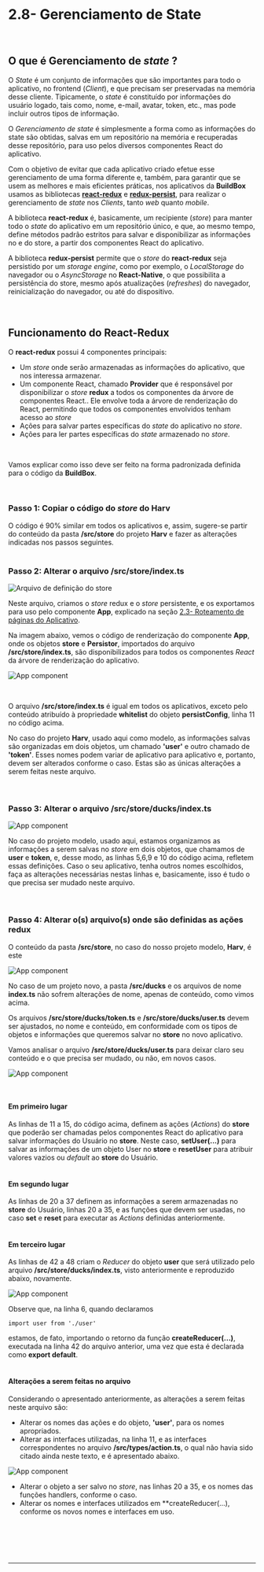 # 2.8- Gerenciamento de State

<br>

## O que é Gerenciamento de *state* ?

O *State* é um conjunto de informações que são importantes para todo o aplicativo, no frontend (*Client*), e que precisam ser preservadas na memória desse cliente. Tipicamente, o *state* é constituído por informações do usuário logado, tais como, nome, e-mail, avatar, token, etc., mas pode incluir outros tipos de informação.<br>

O *Gerenciamento de state* é simplesmente a forma como as informações do state são obtidas, salvas em um repositório na memória e recuperadas desse repositório, para uso pelos diversos componentes React do aplicativo.

Com o objetivo de evitar que cada aplicativo criado efetue esse gerenciamento de uma forma diferente e, também, para garantir que se usem as melhores e mais eficientes práticas, nos aplicativos da **BuildBox** usamos as bibliotecas [**react-redux**](https://react-redux.js.org/) e [**redux-persist**](https://github.com/rt2zz/redux-persist#readme), para realizar o gerenciamento de *state* nos *Clients*, tanto *web* quanto *mobile*.

A biblioteca **react-redux** é, basicamente, um recipiente (*store*) para manter todo o *state* do aplicativo em um repositório único, e que, ao mesmo tempo, define métodos padrão estritos para salvar e disponibilizar as informações no e do store, a partir dos componentes React do aplicativo.<br>

A biblioteca **redux-persist** permite que o *store* do **react-redux** seja persistido por um *storage engine*, como por exemplo, o *LocalStorage* do navegador ou o *AsyncStorage* no **React-Native**, o que possibilita a persistência do store, mesmo após atualizações (*refreshes*) do navegador, reinicialização do navegador, ou até do dispositivo.<br>
<br>
<br>

## Funcionamento do React-Redux

O **react-redux** possui 4 componentes principais:

- Um *store* onde serão armazenadas as informações do aplicativo, que nos interessa armazenar.<br>
- Um componente React, chamado **Provider** que é responsável por disponibilizar o *store* **redux** a todos os componentes da árvore de componentes React.. Ele envolve toda a árvore de renderização do React, permitindo que todos os componentes envolvidos tenham acesso ao *store*<br>
- Ações para salvar partes específicas do *state* do aplicativo no *store*.<br>
- Ações para ler partes específicas do *state* armazenado no *store*.<br>
<br>

Vamos explicar como isso deve ser feito na forma padronizada definida para o código da **BuildBox**.

<br>

### Passo 1: Copiar o código do *store* do Harv
O código é 90% similar em todos os aplicativos e, assim, sugere-se partir do conteúdo da pasta **/src/store** do projeto **Harv** e fazer as alterações indicadas nos passos seguintes.
<br>
<br>

### Passo 2: Alterar o arquivo **/src/store/index.ts**

![Arquivo de definição do store](./images/store.png)


Neste arquivo, criamos o *store* redux e o *store* persistente, e os exportamos para uso pelo componente **App**, explicado na seção [2.3- Roteamento de páginas do Aplicativo](03-page-routing.md).

Na imagem abaixo, vemos o código de renderização do componente **App**, onde os objetos **store** e **Persistor**, importados do arquivo **/src/store/index.ts**, são disponibilizados para todos os componentes *React* da árvore de renderização do aplicativo.

![App component](./images/app-component.png)

<br>

O arquivo **/src/store/index.ts** é igual em todos os aplicativos, exceto pelo conteúdo atribuído à propriedade **whitelist** do objeto **persistConfig**, linha 11 no código acima.

No caso do projeto **Harv**, usado aqui como modelo, as informações salvas são organizadas em dois objetos, um chamado **'user'** e outro chamado de **'token'**. Esses nomes podem variar de aplicativo para aplicativo e, portanto, devem ser alterados conforme o caso. Estas são as únicas alterações a serem feitas neste arquivo.<br>
<br>
<br>

### Passo 3: Alterar o arquivo **/src/store/ducks/index.ts**

![App component](./images/ducks-index.png)

No caso do projeto modelo, usado aqui, estamos organizamos as informações a serem salvas no *store* em dois objetos, que chamamos de **user** e **token**, e, desse modo, as linhas 5,6,9 e 10 do código acima, refletem essas definições. Caso o seu aplicativo, tenha outros nomes escolhidos, faça as alterações necessárias nestas linhas e, basicamente, isso é tudo o que precisa ser mudado neste arquivo.<br>
<br>
<br>

### Passo 4: Alterar o(s) arquivo(s) onde são definidas as ações **redux**

O conteúdo da pasta **/src/store**, no caso do nosso projeto modelo, **Harv**, é este<br>

![App component](./images/store-folder.png)

No caso de um projeto novo, a pasta **/src/ducks** e os arquivos de nome **index.ts** não sofrem alterações de nome, apenas de conteúdo, como vimos acima.<br>

Os arquivos **/src/store/ducks/token.ts** e **/src/store/ducks/user.ts** devem ser ajustados, no nome e conteúdo, em conformidade com os tipos de objetos e informações que queremos salvar no **store** no novo aplicativo.<br>

Vamos analisar o arquivo **/src/store/ducks/user.ts** para deixar claro seu conteúdo e o que precisa ser mudado, ou não, em novos casos.<br>

![App component](./images/user-store.png)

<br>

#### Em primeiro lugar<br>

As linhas de 11 a 15, do código acima, definem as ações (*Actions*) do **store** que poderão ser chamadas pelos componentes React do aplicativo para salvar informações do Usuário no **store**. Neste caso, **setUser(...)** para salvar as informações de um objeto User no **store** e **resetUser** para atribuir valores vazios ou *default* ao **store** do Usuário.<br>
<br>

#### Em segundo lugar<br>

As linhas de 20 a 37 definem as informações a serem armazenadas no **store** do Usuário, linhas 20 a 35, e as funções que devem ser usadas, no caso **set** e **reset** para executar as *Actions* definidas anteriormente.
<br>
<br>

#### Em terceiro lugar<br>

As linhas de 42 a 48 criam o *Reducer* do objeto **user** que será utilizado pelo arquivo **/src/store/ducks/index.ts**, visto anteriormente e reproduzido abaixo, novamente.

![App component](./images/ducks-index.png)

Observe que, na linha 6, quando declaramos

    import user from './user'

estamos, de fato, importando o retorno da função **createReducer(...)**, executada na linha 42 do arquivo anterior, uma vez que esta é declarada como **export default**.
<br>
<br>

#### Alterações a serem feitas no arquivo<br>

Considerando o apresentado anteriormente, as alterações a serem feitas neste arquivo são:<br>

- Alterar os nomes das ações e do objeto, **'user'**, para os nomes apropriados.<br>
- Alterar as interfaces utilizadas, na linha 11, e as interfaces correspondentes no arquivo **/src/types/action.ts**, o qual não havia sido citado ainda neste texto, e é apresentado abaixo.

![App component](./images/actions.png)
<br>

- Alterar o objeto a ser salvo no *store*, nas linhas 20 a 35, e os nomes das funções handlers, conforme o caso.<br>
- Alterar os nomes e interfaces utilizados em **createReducer(...), conforme os novos nomes e interfaces em uso.
<br>
<br>














<br>
<br>

***
